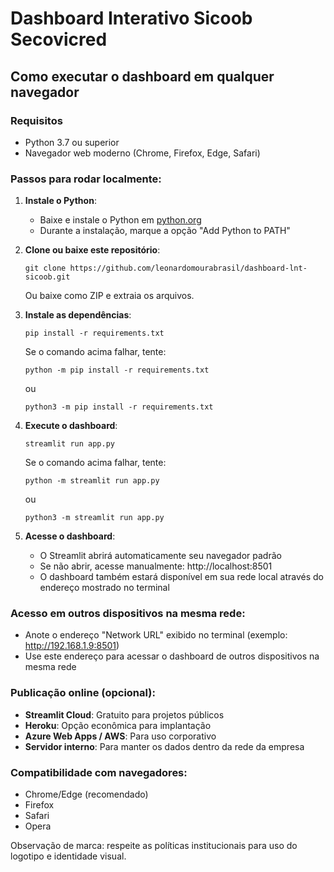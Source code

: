 
# Dashboard Interativo Sicoob Secovicred

## Como executar o dashboard em qualquer navegador

### Requisitos
- Python 3.7 ou superior
- Navegador web moderno (Chrome, Firefox, Edge, Safari)

### Passos para rodar localmente:

1. **Instale o Python**:
   - Baixe e instale o Python em [python.org](https://www.python.org/downloads/)
   - Durante a instalação, marque a opção "Add Python to PATH"

2. **Clone ou baixe este repositório**:
   ```
   git clone https://github.com/leonardomourabrasil/dashboard-lnt-sicoob.git
   ```
   Ou baixe como ZIP e extraia os arquivos.

3. **Instale as dependências**:
   ```
   pip install -r requirements.txt
   ```
   
   Se o comando acima falhar, tente:
   ```
   python -m pip install -r requirements.txt
   ```
   ou
   ```
   python3 -m pip install -r requirements.txt
   ```

4. **Execute o dashboard**:
   ```
   streamlit run app.py
   ```
   
   Se o comando acima falhar, tente:
   ```
   python -m streamlit run app.py
   ```
   ou
   ```
   python3 -m streamlit run app.py
   ```

5. **Acesse o dashboard**:
   - O Streamlit abrirá automaticamente seu navegador padrão
   - Se não abrir, acesse manualmente: http://localhost:8501
   - O dashboard também estará disponível em sua rede local através do endereço mostrado no terminal

### Acesso em outros dispositivos na mesma rede:
- Anote o endereço "Network URL" exibido no terminal (exemplo: http://192.168.1.9:8501)
- Use este endereço para acessar o dashboard de outros dispositivos na mesma rede

### Publicação online (opcional):
- **Streamlit Cloud**: Gratuito para projetos públicos
- **Heroku**: Opção econômica para implantação
- **Azure Web Apps / AWS**: Para uso corporativo
- **Servidor interno**: Para manter os dados dentro da rede da empresa

### Compatibilidade com navegadores:
- Chrome/Edge (recomendado)
- Firefox
- Safari
- Opera

Observação de marca: respeite as políticas institucionais para uso do logotipo e identidade visual.
